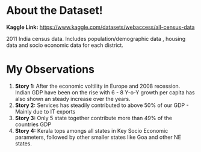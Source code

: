 # About the Dataset!

**Kaggle Link:** https://www.kaggle.com/datasets/webaccess/all-census-data

2011 India census data. Includes population/demographic data , housing data and socio economic data for each district.


# My Observations

1. **Story 1:** After the economic voltility in Europe and 2008 recession. Indian  GDP have been on the rise with 6 - 8 Y-o-Y  growth per capita has also shown an steady increase over the years.
2. **Story 2:** Services has steadily contributed to above 50% of our GDP - Mainly due to IT exports
3. **Story 3:** Only 5 state together contribute more than 49% of the countries GDP
4. **Story 4:** Kerala tops amongs all states in Key Socio Economic parameters, followed by other smaller states like Goa and other NE states.